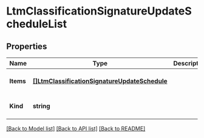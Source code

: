 # LtmClassificationSignatureUpdateScheduleList

## Properties
Name | Type | Description | Notes
------------ | ------------- | ------------- | -------------
**Items** | [**[]LtmClassificationSignatureUpdateSchedule**](ltm_classification_signatureUpdateSchedule.md) |  | [optional] [default to null]
**Kind** | **string** |  | [optional] [default to null]

[[Back to Model list]](../README.md#documentation-for-models) [[Back to API list]](../README.md#documentation-for-api-endpoints) [[Back to README]](../README.md)


